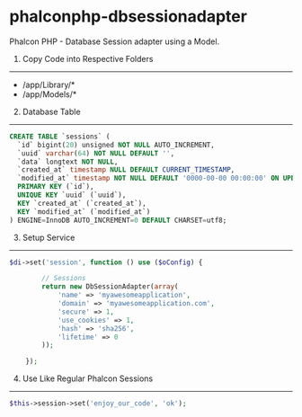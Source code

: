 phalconphp-dbsessionadapter
===========================

Phalcon PHP - Database Session adapter using a Model.

1) Copy Code into Respective Folders
------------------------------------

 - /app/Library/* 
 - /app/Models/*

2) Database Table
-----------------

```sql
CREATE TABLE `sessions` (
  `id` bigint(20) unsigned NOT NULL AUTO_INCREMENT,
  `uuid` varchar(64) NOT NULL DEFAULT '',
  `data` longtext NOT NULL,
  `created_at` timestamp NULL DEFAULT CURRENT_TIMESTAMP,
  `modified_at` timestamp NOT NULL DEFAULT '0000-00-00 00:00:00' ON UPDATE CURRENT_TIMESTAMP,
  PRIMARY KEY (`id`),
  UNIQUE KEY `uuid` (`uuid`),
  KEY `created_at` (`created_at`),
  KEY `modified_at` (`modified_at`)
) ENGINE=InnoDB AUTO_INCREMENT=0 DEFAULT CHARSET=utf8;
```

3) Setup Service
----------------
```php
$di->set('session', function () use ($oConfig) {

		// Sessions
		return new DbSessionAdapter(array(
			'name' => 'myawesomeapplication',
			'domain' => 'myawesomeapplication.com',
			'secure' => 1,
			'use_cookies' => 1,
			'hash' => 'sha256',
			'lifetime' => 0
		));

	});
```

4) Use Like Regular Phalcon Sessions
------------------------------------

```php
$this->session->set('enjoy_our_code', 'ok');
```